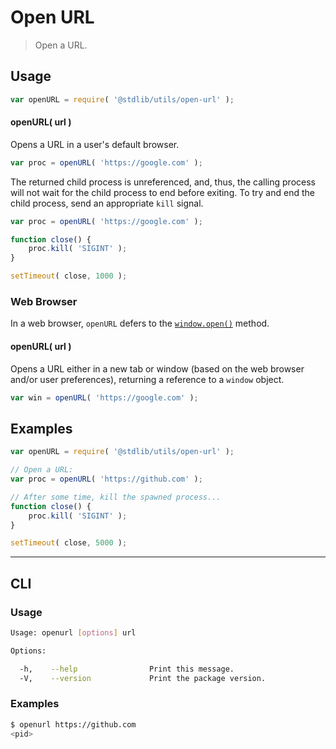 # Open URL

> Open a URL.

<!-- <usage> -->

## Usage

``` javascript
var openURL = require( '@stdlib/utils/open-url' );
```

#### openURL( url )

Opens a URL in a user's default browser.

``` javascript
var proc = openURL( 'https://google.com' );
```

The returned child process is unreferenced, and, thus, the calling process will not wait for the child process to end before exiting. To try and end the child process, send an appropriate `kill` signal.

``` javascript
var proc = openURL( 'https://google.com' );

function close() {
    proc.kill( 'SIGINT' );
}

setTimeout( close, 1000 );
```


### Web Browser

In a web browser, `openURL` defers to the [`window.open()`][window-open] method.

#### openURL( url )

Opens a URL either in a new tab or window (based on the web browser and/or user preferences), returning a reference to a `window` object.

``` javascript
var win = openURL( 'https://google.com' );
```


<!-- </usage> -->


<!-- <examples> -->

## Examples

``` javascript
var openURL = require( '@stdlib/utils/open-url' );

// Open a URL:
var proc = openURL( 'https://github.com' );

// After some time, kill the spawned process...
function close() {
    proc.kill( 'SIGINT' );
}

setTimeout( close, 5000 );
```

<!-- </examples> -->


<!-- <cli> -->

---

## CLI

<!-- <usage> -->

### Usage

``` bash
Usage: openurl [options] url

Options:

  -h,    --help                Print this message.
  -V,    --version             Print the package version.
```

<!-- </usage> -->

<!-- <examples> -->

### Examples

``` bash
$ openurl https://github.com
<pid>
```

<!-- </examples> -->

<!-- </cli> -->


<!-- <links> -->

[window-open]: https://developer.mozilla.org/en-US/docs/Web/API/Window/open

<!-- </links> -->

